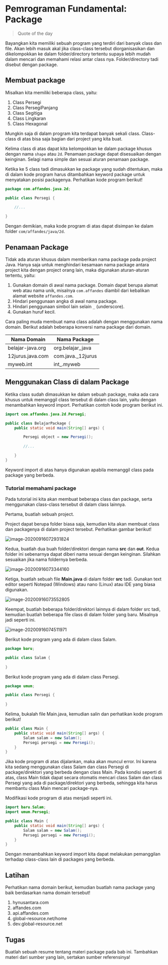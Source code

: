 # Pemrograman Fundamental: Package

> Quote of the day

Bayangkan kita memiliki sebuah program yang terdiri dari banyak class dan file. Akan lebih masuk akal jika class-class tersebut diorganisasikan dan dikelompokkan ke dalam folder/directory tertentu supaya lebih mudah dalam mencari dan memahami relasi antar class nya. Folder/directory tadi disebut dengan package.

## Membuat package

Misalkan kita memiliki beberapa class, yaitu:

1. Class Persegi
2. Class PersegiPanjang
3. Class Segitiga
4. Class Lingkaran
5. Class Hexagonal

Mungkin saja di dalam program kita terdapat banyak sekali class. Class-class di atas bisa saja bagian dari project yang kita buat. 

Kelima class di atas dapat kita kelompokkan ke dalam package khusus dengan nama `shape` atau `2d`. Penamaan package dapat disesuaikan dengan keinginan. Selagi nama simple dan sesuai aturan penamaan package.

Ketika ke 5 class tadi dimasukkan ke package yang sudah ditentukan, maka di dalam kode program harus ditambahkan keyword package untuk menyatakan posisi packagenya. Perhatikan kode program berikut!

```java
package com.affandes.java.2d;

public class Persegi {

    //...
    
}

```

Dengan demikian, maka kode program di atas dapat disimpan ke dalam folder `com/affandes/java/2d`. 

## Penamaan Package

Tidak ada aturan khusus dalam memberikan nama package pada project Java. Hanya saja untuk menghindari kesamaan nama package antara project kita dengan project orang lain, maka digunakan aturan-aturan tertentu, yaitu:

1. Gunakan domain di awal nama package. Domain dapat berupa alamat web atau nama unik, misalnya `com.affandes` diambil dari kebalikan alamat website `affandes.com`. 
2. Hindari penggunaan angka di awal nama package.
3. Hindari penggunaan simbol lain selain `_` (underscore).
4. Gunakan huruf kecil.

Cara paling muda membuat nama class adalah dengan menggunakan nama domain. Berikut adalah beberapa konversi nama package dari domain.

| Nama Domain      | Nama Package      |
| ---------------- | ----------------- |
| belajar-java.org | org.belajar_java  |
| 12jurus.java.com | com.java._12jurus |
| myweb.int        | int_.myweb        |

## Menggunakan Class di dalam Package

Ketika class sudah dimasukkan ke dalam sebuah package, maka ada cara khusus untuk memanggil class tersebut di dalam class lain, yaitu dengan menambahkan keyword import. Perhatikan contoh kode program berikut ini.

```java
import com.affandes.java.2d.Persegi;

public class BelajarPackage {
    public static void main(String[] args) {

        Persegi object = new Persegi();
        
        //...

    }
}
```

Keyword import di atas hanya digunakan apabila memanggil class pada package yang berbeda.

### Tutorial memahami package

Pada tutorial ini kita akan membuat beberapa class dan package, serta menggunakan class-class tersebut di dalam class lainnya.

Pertama, buatlah sebuah project. 

Project dapat berupa folder biasa saja, kemudian kita akan membuat class dan packagenya di dalam project tersebut. Perhatikan gambar berikut!

![image-20200916072931824](https://raw.githubusercontent.com/tifsuska/pemrograman-fundamental-java/master/assets/image-20200916072931824.png)

Kedua, buatlah dua buah folder/direktori dengan nama **src** dan **out**. Kedua folder ini sebenarnya dapat diberi nama sesuai dengan keinginan. Silahkan sesuaikan jika nama foldernya berbeda.

![image-20200916073344160](https://raw.githubusercontent.com/tifsuska/pemrograman-fundamental-java/master/assets/image-20200916073344160.png)

Ketiga, buatlah sebuah file **Main.java** di dalam folder **src** tadi. Gunakan text editor seperti Notepad (Windows) atau nano (Linux) atau IDE yang biasa digunakan. 

![image-20200916073552805](https://raw.githubusercontent.com/tifsuska/pemrograman-fundamental-java/master/assets/image-20200916073552805.png)

Keempat, buatlah beberapa folder/direktori lainnya di dalam folder src tadi, kemudian buatlah beberapa file class di dalam folder yang baru. Misalnya jadi seperti ini.

![image-20200916074511971](https://raw.githubusercontent.com/tifsuska/pemrograman-fundamental-java/master/assets/image-20200916074511971.png)

Berikut kode program yang ada di dalam class Salam.

```java
package baru;

public class Salam {
  
}
```

Berikut kode program yang ada di dalam class Persegi.

```java
package umum;

public class Persegi {
    
}
```



Kelima, bukalah file Main.java, kemudian salin dan perhatikan kode program berikut!

```java
public class Main {
    public static void main(String[] args) {
        Salam salam = new Salam();
        Persegi persegi = new Persegi();
    }
}
```

Jika kode program di atas dijalankan, maka akan muncul error. Ini karena kita sedang  menggunakan class Salam dan class Persegi di package/direktori yang berbeda dengan class Main. Pada kondisi seperti di atas, class Main tidak dapat secara otomatis mencari class Salam dan class Persegi yang ada di package/direktori yang berbeda, sehingga kita harus membantu class Main mencari package-nya.

Modifikasi kode program di atas menjadi seperti ini.

```java
import baru.Salam;
import umum.Persegi;

public class Main {
    public static void main(String[] args) {
        Salam salam = new Salam();
        Persegi persegi = new Persegi();
    }
}
```

Dengan menambahkan keyword import kita dapat melakukan pemanggilan terhadap class-class lain di packages yang berbeda.

## Latihan

Perhatikan nama domain berikut, kemudian buatlah nama package yang baik berdasarkan nama domain tersebut!

1. hynusantara.com 
2. affandes.com
3. api.affandes.com
4. global-resource.net/home
5. dev.global-resource.net

## Tugas

Buatlah sebuah resume tentang materi package pada bab ini. Tambahkan materi dari sumber yang lain, sertakan sumber referensinya!